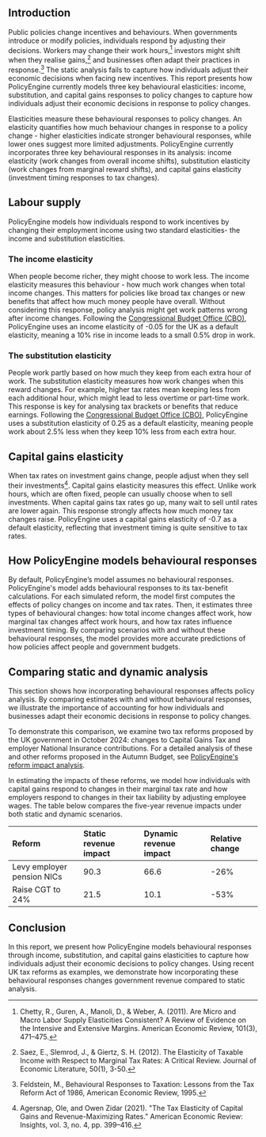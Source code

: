 ## Introduction

Public policies change incentives and behaviours. When governments introduce or modify policies, individuals respond by adjusting their decisions. Workers may change their work hours,[^1] investors might shift when they realise gains,[^2] and businesses often adapt their practices in response.[^3] The static analysis fails to capture how individuals adjust their economic decisions when facing new incentives. This report presents how PolicyEngine currently models three key behavioural elasticities: income, substitution, and capital gains responses to policy changes to capture how individuals adjust their economic decisions in response to policy changes.

Elasticities measure these behavioural responses to policy changes. An elasticity quantifies how much behaviour changes in response to a policy change \- higher elasticities indicate stronger behavioural responses, while lower ones suggest more limited adjustments. PolicyEngine currently incorporates three key behavioural responses in its analysis: income elasticity (work changes from overall income shifts), substitution elasticity (work changes from marginal reward shifts), and capital gains elasticity (investment timing responses to tax changes).

## Labour supply

PolicyEngine models how individuals respond to work incentives by changing their employment income using two standard elasticities- the income and substitution elasticities.

### The income elasticity

When people become richer, they might choose to work less. The income elasticity measures this behaviour \- how much work changes when total income changes. This matters for policies like broad tax changes or new benefits that affect how much money people have overall. Without considering this response, policy analysis might get work patterns wrong after income changes. Following the [Congressional Budget Office (CBO)](https://www.cbo.gov/sites/default/files/112th-congress-2011-2012/reports/43674-laborsupplyfiscalpolicy.pdf#page=4), PolicyEngine uses an income elasticity of \-0.05 for the UK as a default elasticity, meaning a 10% rise in income leads to a small 0.5% drop in work.

### The substitution elasticity

People work partly based on how much they keep from each extra hour of work. The substitution elasticity measures how work changes when this reward changes. For example, higher tax rates mean keeping less from each additional hour, which might lead to less overtime or part-time work. This response is key for analysing tax brackets or benefits that reduce earnings. Following the [Congressional Budget Office (CBO)](https://www.cbo.gov/sites/default/files/112th-congress-2011-2012/reports/43674-laborsupplyfiscalpolicy.pdf#page=4), PolicyEngine uses a substitution elasticity of 0.25 as a default elasticity, meaning people work about 2.5% less when they keep 10% less from each extra hour.

## Capital gains elasticity

When tax rates on investment gains change, people adjust when they sell their investments[^4]. Capital gains elasticity measures this effect. Unlike work hours, which are often fixed, people can usually choose when to sell investments. When capital gains tax rates go up, many wait to sell until rates are lower again. This response strongly affects how much money tax changes raise. PolicyEngine uses a capital gains elasticity of \-0.7 as a default elasticity, reflecting that investment timing is quite sensitive to tax rates.

## How PolicyEngine models behavioural responses

By default, PolicyEngine’s model assumes no behavioural responses. PolicyEngine's model adds behavioural responses to its tax-benefit calculations. For each simulated reform, the model first computes the effects of policy changes on income and tax rates. Then, it estimates three types of behavioural changes: how total income changes affect work, how marginal tax changes affect work hours, and how tax rates influence investment timing. By comparing scenarios with and without these behavioural responses, the model provides more accurate predictions of how policies affect people and government budgets.

## Comparing static and dynamic analysis

This section shows how incorporating behavioural responses affects policy analysis. By comparing estimates with and without behavioural responses, we illustrate the importance of accounting for how individuals and businesses adapt their economic decisions in response to policy changes.

To demonstrate this comparison, we examine two tax reforms proposed by the UK government in October 2024: changes to Capital Gains Tax and employer National Insurance contributions. For a detailed analysis of these and other reforms proposed in the Autumn Budget, see [PolicyEngine's reform impact analysis](https://policyengine.org/uk/research/autumn-budget-2024-policy-choices). 

In estimating the impacts of these reforms, we model how individuals with capital gains respond to changes in their marginal tax rate and how employers respond to changes in their tax liability by adjusting employee wages. The table below compares the five-year revenue impacts under both static and dynamic scenarios.

| Reform | Static revenue impact	 | Dynamic revenue impact	 | Relative change |
| :---- | :---- | :---- | :---- |
| Levy employer pension NICs | 90.3 | 66.6 | \-26% |
| Raise CGT to 24%	 | 21.5 | 10.1 | \-53% |

## Conclusion

In this report, we present how PolicyEngine models behavioural responses through income, substitution, and capital gains elasticities to capture how individuals adjust their economic decisions to policy changes. Using recent UK tax reforms as examples, we demonstrate how incorporating these behavioural responses changes government revenue compared to static analysis.

[^1]:  Chetty, R., Guren, A., Manoli, D., & Weber, A. (2011). Are Micro and Macro Labor Supply Elasticities Consistent? A Review of Evidence on the Intensive and Extensive Margins. American Economic Review, 101(3), 471–475.

[^2]:  Saez, E., Slemrod, J., & Giertz, S. H. (2012). The Elasticity of Taxable Income with Respect to Marginal Tax Rates: A Critical Review. Journal of Economic Literature, 50(1), 3-50.

[^3]:  Feldstein, M., Behavioural Responses to Taxation: Lessons from the Tax Reform Act of 1986, American Economic Review, 1995\.

[^4]:  Agersnap, Ole, and Owen Zidar (2021). "The Tax Elasticity of Capital Gains and Revenue-Maximizing Rates." American Economic Review: Insights, vol. 3, no. 4, pp. 399–416.
